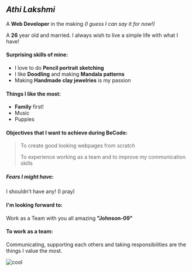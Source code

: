 ## _Athi Lakshmi_

 A **Web Developer** in the making _(I guess I can say it for now!)_
 
 A **26** year old and married. I always wish to live a simple life with what I have!

#### Surprising skills of mine:

- I love to do **Pencil portrait sketching**
- I like **Doodling** and making **Mandala patterns** 
- Making **Handmade clay jewelries** is my passion

#### Things I like the most:

- **Family** first!
- Music
- Puppies

#### Objectives that I want to achieve during BeCode:

> To create good looking webpages from scratch
> 
> To experience  working as a team and to improve my communication skills

##### Fears I might have:
I shouldn't have any! (I pray)

#### I'm looking forward to:

Work as a Team with you all amazing **"Johnson-09"** 

#### To work as a team:

Communicating, supporting each others and taking responsibilities are the things I value the most.

![cool](https://media.giphy.com/media/AWNxDbtHGIJDW/giphy.gif)

